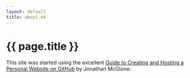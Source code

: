 ```yaml
---
layout: default
title: about.ek
---
```

# {{ page.title }}

This site was started using the excellent [Guide to Creating and Hosting a Personal Website on GitHub](http://jmcglone.com/guides/github-pages/) by Jonathan McGlone.
